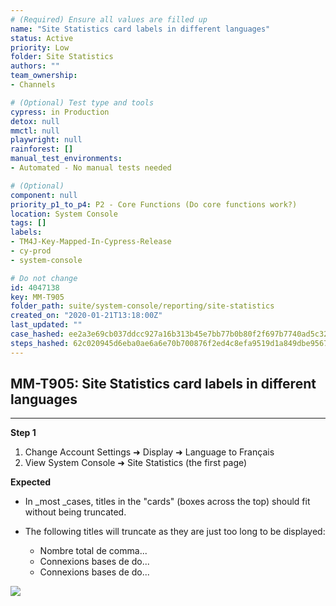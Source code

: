 ```yaml
---
# (Required) Ensure all values are filled up
name: "Site Statistics card labels in different languages"
status: Active
priority: Low
folder: Site Statistics
authors: ""
team_ownership: 
- Channels

# (Optional) Test type and tools
cypress: in Production
detox: null
mmctl: null
playwright: null
rainforest: []
manual_test_environments: 
- Automated - No manual tests needed

# (Optional)
component: null
priority_p1_to_p4: P2 - Core Functions (Do core functions work?)
location: System Console
tags: []
labels: 
- TM4J-Key-Mapped-In-Cypress-Release
- cy-prod
- system-console

# Do not change
id: 4047138
key: MM-T905
folder_path: suite/system-console/reporting/site-statistics
created_on: "2020-01-21T13:18:00Z"
last_updated: ""
case_hashed: ee2a3e69cb037ddcc927a16b313b45e7bb77b0b80f2f697b7740ad5c3203cdf1f06a741756120c22b114f24ecf776d41
steps_hashed: 62c020945d6eba0ae6a6e70b700876f2ed4c8efa9519d1a849dbe9567c7562182beccf027e5ee9151d4d7072eaefff13
---
```


## MM-T905: Site Statistics card labels in different languages

---

**Step 1**

1. Change Account Settings ➜ Display ➜ Language to Français
2. View System Console ➜ Site Statistics (the first page)

**Expected**

- In \_most \_cases, titles in the "cards" (boxes across the top) should fit without being truncated. 

- The following titles will truncate as they are just too long to be displayed:

  - Nombre total de comma...
  - Connexions bases de do...
  - Connexions bases de do...

![](https://smartbear-tm4j-prod-us-west-2-attachment-rich-text.s3.us-west-2.amazonaws.com/embedded-f3277290f945470c4add5d21ef3dc7ca7b74388fc7152bfb6b99ae58c66a95a8-1601659210521-Truncate+in+French.png)
